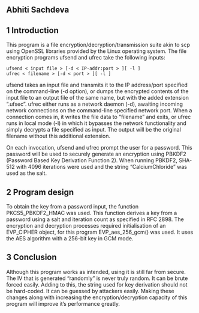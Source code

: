 

## Abhiti Sachdeva

## 1 Introduction

This program is a file encryption/decryption/transmission suite akin to scp using OpenSSL libraries provided by
the Linux operating system. The file encryption programs ufsend and ufrec take the following inputs:

```
ufsend < input file > [-d < IP-addr:port > ][ -l ]
ufrec < filename > [-d < port > ][ -l ]
```
ufsend takes an input file and transmits it to the IP address/port specified on the command-line (-d option), or dumps the encrypted contents of the input file to an output file of the same name, but with the added
extension “.ufsec”. ufrec either runs as a network daemon (-d), awaiting incoming network connections on the
command-line specified network port. When a connection comes in, it writes the file data to “filename” and
exits, or ufrec runs in local mode (-l) in which it bypasses the network functionality and simply decrypts a file
specified as input. The output will be the original filename without this additional extension.

On each invocation, ufsend and ufrec prompt the user for a password. This password will be used to securely generate an encryption using PBKDF2 (Password Based Key Derivation Function 2). When running PBKDF2, SHA-512 with 4096 iterations were used and the string “CalciumChloride” was used as the salt.

## 2 Program design

To obtain the key from a password input, the function PKCS5_PBKDF2_HMAC was used. This function
derives a key from a password using a salt and iteration count as specified in RFC 2898. The encryption and decryption processes required initialisation of an EVP_CIPHER object, for this program EVP_aes_256_gcm() was used. It uses the AES algorithm with a 256-bit key in GCM mode.


## 3 Conclusion

Although this program works as intended, using it is still far from secure. The IV that is generated “randomly”
is never truly random. It can be brute forced easily. Adding to this, the string used for key derivation should
not be hard-coded. It can be guessed by attackers easily. Making these changes along with increasing the
encryption/decryption capacity of this program will improve it’s performance greatly.


